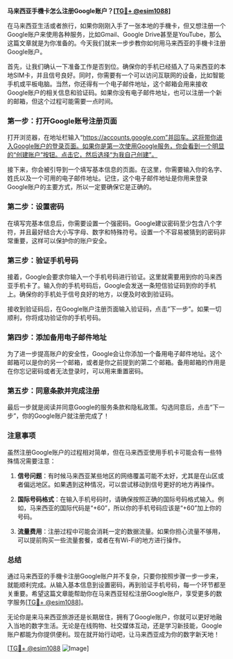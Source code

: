 **马来西亚手機卡怎么注册Google账户？[[TG💪+ @esim1088](https://t.me/s/esim1088)]**

在马来西亚生活或者旅行，如果你刚刚入手了一张本地的手機卡，但又想注册一个Google账户来使用各种服务，比如Gmail、Google Drive甚至是YouTube，那么这篇文章就是为你准备的。今天我们就来一步步教你如何用马来西亚的手機卡注册Google账户。

首先，让我们确认一下准备工作是否到位。确保你的手机已经插入了马来西亚的本地SIM卡，并且信号良好。同时，你需要有一个可以访问互联网的设备，比如智能手机或平板电脑。当然，你还得有一个电子邮件地址，这个邮箱会用来接收Google账户的相关信息和验证码。如果你没有电子邮件地址，也可以注册一个新的邮箱，但这个过程可能需要一点时间。

### 第一步：打开Google账号注册页面

打开浏览器，在地址栏输入“https://accounts.google.com”并回车。这将带你进入Google账户的登录页面。如果你是第一次使用Google服务，你会看到一个明显的“创建账户”按钮。点击它，然后选择“为我自己创建”。

接下来，你会被引导到一个填写基本信息的页面。在这里，你需要输入你的名字、姓氏以及一个可用的电子邮件地址。记住，这个电子邮件地址是你用来登录Google账户的主要方式，所以一定要确保它是正确的。

### 第二步：设置密码

在填写完基本信息后，你需要设置一个强密码。Google建议密码至少包含八个字符，并且最好结合大小写字母、数字和特殊符号。设置一个不容易被猜到的密码非常重要，这样可以保护你的账户安全。

### 第三步：验证手机号码

接着，Google会要求你输入一个手机号码进行验证。这里就需要用到你的马来西亚手机卡了。输入你的手机号码后，Google会发送一条短信验证码到你的手机上。确保你的手机处于信号良好的地方，以便及时收到验证码。

接收到验证码后，在Google账户注册页面输入验证码，点击“下一步”。如果一切顺利，你将成功验证你的手机号码。

### 第四步：添加备用电子邮件地址

为了进一步提高账户的安全性，Google会让你添加一个备用电子邮件地址。这个邮箱可以是你的另一个邮箱，或者是你之前提到的第二个邮箱。备用邮箱的作用是在你忘记密码或者无法登录时，可以用来重置密码。

### 第五步：同意条款并完成注册

最后一步就是阅读并同意Google的服务条款和隐私政策。勾选同意后，点击“下一步”，你的Google账户就注册完成了！

### 注意事项

虽然注册Google账户的过程相对简单，但在马来西亚使用手机卡可能会有一些特殊情况需要注意：

1. **信号问题**：有时候马来西亚某些地区的网络覆盖可能不太好，尤其是在山区或者偏远地区。如果遇到这种情况，可以尝试移动到信号更好的地方再操作。
   
2. **国际号码格式**：在输入手机号码时，请确保按照正确的国际号码格式输入。例如，马来西亚的国际代码是“+60”，所以你的手机号码应该是“+60”加上你的号码。

3. **流量费用**：注册过程中可能会消耗一定的数据流量。如果你担心流量不够用，可以提前购买一些流量套餐，或者在有Wi-Fi的地方进行操作。

### 总结

通过马来西亚的手機卡注册Google账户并不复杂，只要你按照步骤一步一步来，就能顺利完成。从输入基本信息到设置密码，再到验证手机号码，每一个环节都至关重要。希望这篇文章能帮助你在马来西亚轻松注册Google账户，享受更多的数字服务[[TG💪+ @esim1088](https://t.me/s/esim1088)]。

无论你是来马来西亚旅游还是长期居住，拥有了Google账户，你就可以更好地融入当地的数字生活。无论是在线购物、社交媒体互动，还是学习新技能，Google账户都能为你提供便利。现在就开始行动吧，让马来西亚成为你的数字新天地！

[[TG💪+ @esim1088](https://t.me/s/esim1088) ![Image](https://i.postimg.cc/4NQfJmqS/Snipaste-2025-05-13-00-14-12.png)]